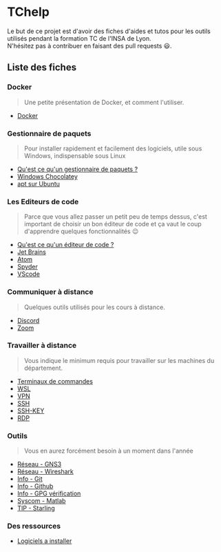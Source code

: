 # TChelp

Le but de ce projet est d'avoir des fiches d'aides et tutos pour les outils utilisés pendant la formation TC de l'INSA de Lyon.  
N'hésitez pas à contribuer en faisant des pull requests :smiley:.

## Liste des fiches

### Docker

> Une petite présentation de Docker, et comment l'utiliser.

- [Docker](Docker/presentation.md)

### Gestionnaire de paquets

> Pour installer rapidement et facilement des logiciels, utile sous Windows, indispensable sous Linux

- [Qu'est ce qu'un gestionnaire de paquets ?](Gestionnaire_de_paquets/README.md)
- [Windows Chocolatey](Gestionnaire_de_paquets/Chocolatey/Presentation.md)
- [apt sur Ubuntu](Gestionnaire_de_paquets/Apt/Presentation.md)

### Les Editeurs de code

> Parce que vous allez passer un petit peu de temps dessus, c'est important de choisir un bon éditeur de code et ça vaut le coup d'apprendre quelques fonctionnalités :wink:

- [Qu'est ce qu'un éditeur de code ?](IDE/README.md)
- [Jet Brains](IDE/Jet_brains/Utilisation_generale.md)
- [Atom](IDE/Atom/utilisations_generales_atom.md)
- [Spyder](IDE/Spyder/presentation.md)
- [VScode](IDE/VScode/vscode.md)

### Communiquer à distance

> Quelques outils utilisés pour les cours à distance.

- [Discord](Outils_de_communication/Discord/presentation.md)
- [Zoom](Outils_de_communication/Zoom/Utilisations_generales_zoom.md)

### Travailler à distance

> Vous indique le minimum requis pour travailler sur les machines du département.

- [Terminaux de commandes](Travailler_a_distance/1-Terminal.md)
- [WSL](WSL/installation_et_configuration.md)
- [VPN](Travailler_a_distance/2-VPN.md)
- [SSH](Travailler_a_distance/3-ConnexionDistanteSSH.md)
- [SSH-KEY](Travailler_a_distance/31-ConnexionDistanteSSH-ClePublique.md)
- [RDP](Travailler_a_distance/4-ConnexionDistanceBureauVirtuel.md)

### Outils

> Vous en aurez forcément besoin à un moment dans l'année

- [Réseau - GNS3](GNS3/Presentation.md)
- [Réseau - Wireshark](Wireshark/presentation.md)
- [Info - Git](Git_GitHub/1-Git.md)
- [Info - Github](Git_GitHub/2-GitHub.md)
- [Info - GPG vérification](Git_GitHub/GPG_verification_commit.md)
- [Syscom - Matlab](Matlab/presentation.md)
- [TIP - Starling](Starling/presentation.md)

### Des ressources

- [Logiciels a installer](Ressources/Logiciels.md)